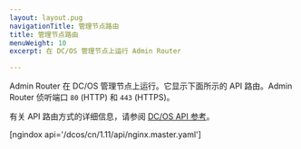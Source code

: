 ```yaml
---
layout: layout.pug
navigationTitle: 管理节点路由
title: 管理节点路由
menuWeight: 10
excerpt: 在 DC/OS 管理节点上运行 Admin Router

---
```

Admin Router 在 DC/OS 管理节点上运行。它显示下面所示的 API 路由。Admin Router 侦听端口 `80` (HTTP) 和 `443` (HTTPS)。

有关 API 路由方式的详细信息，请参阅 [DC/OS API 参考](/cn/1.11/api/)。



[ngindox api='/dcos/cn/1.11/api/nginx.master.yaml']
